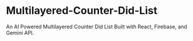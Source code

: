 # Multilayered-Counter-Did-List
An AI Powered Multilayered Counter Did List Built with React, Firebase, and Gemini API.
